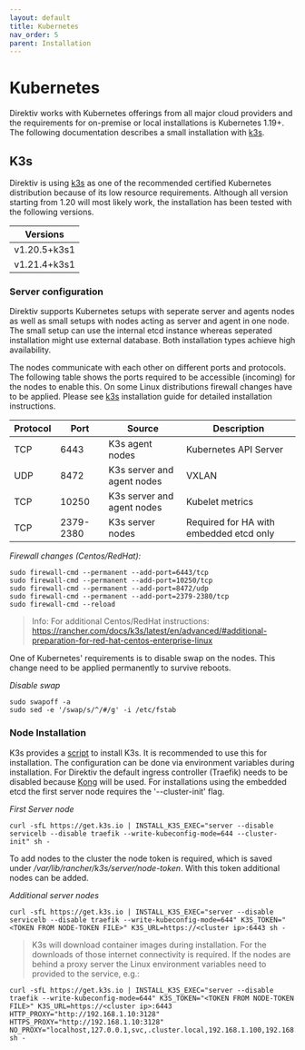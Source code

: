 ```yaml
---
layout: default
title: Kubernetes
nav_order: 5
parent: Installation
---
```


# Kubernetes

Direktiv works with Kubernetes offerings from all major cloud providers and the requirements for on-premise or local installations is Kubernetes 1.19+. The following documentation describes a small installation with [k3s](https://k3s.io/).

<!-- and [MetalLB](https://metallb.universe.tf/) as a setup example. -->

## K3s

Direktiv is using [k3s](https://k3s.io/) as one of the recommended certified Kubernetes distribution because of its low resource requirements. Although all version starting from 1.20 will most likely work, the installation has been tested with the following versions.

| Versions |
|---|
|v1.20.5+k3s1|
|v1.21.4+k3s1|

### Server configuration

Direktiv supports Kubernetes setups with seperate server and agents nodes as well as small setups with nodes acting as server and agent in one node. The small setup can use the internal etcd instance whereas seperated installation might use external database. Both installation types achieve high availability.

The nodes communicate with each other on different ports and protocols. The following table shows the ports required to be accessible (incoming) for the nodes to enable this. On some Linux distributions firewall changes have to be applied. Please see [k3s](https://rancher.com/docs/k3s/latest/en/installation/) installation guide for detailed installation instructions.

|Protocol|Port|Source|Description
|---|---|---|---|
|TCP| 6443| K3s agent nodes| Kubernetes API Server|
|UDP| 8472 | K3s server and agent nodes | VXLAN |
|TCP| 10250 | K3s server and agent nodes | Kubelet metrics |
|TCP| 2379-2380 | K3s server nodes | Required for HA with embedded etcd only |

*Firewall changes (Centos/RedHat):*

```shell
sudo firewall-cmd --permanent --add-port=6443/tcp
sudo firewall-cmd --permanent --add-port=10250/tcp
sudo firewall-cmd --permanent --add-port=8472/udp
sudo firewall-cmd --permanent --add-port=2379-2380/tcp
sudo firewall-cmd --reload
```

> Info: For additional Centos/RedHat instructions: https://rancher.com/docs/k3s/latest/en/advanced/#additional-preparation-for-red-hat-centos-enterprise-linux

One of Kubernetes' requirements is to disable swap on the nodes. This change need to be applied permanently to survive reboots.

*Disable swap*

```shell
sudo swapoff -a
sudo sed -e '/swap/s/^/#/g' -i /etc/fstab
```

### Node Installation

K3s provides a [script](https://rancher.com/docs/k3s/latest/en/installation/install-options/#options-for-installation-with-script) to install K3s. It is recommended to use this for installation. The configuration can be done via environment variables during installation. For Direktiv the default ingress controller (Traefik) needs to be disabled because [Kong](https://docs.konghq.com/kubernetes-ingress-controller/1.3.x/) will be used. For installations using the embedded etcd the first server node requires the '--cluster-init' flag.

*First Server node*

```shell
curl -sfL https://get.k3s.io | INSTALL_K3S_EXEC="server --disable servicelb --disable traefik --write-kubeconfig-mode=644 --cluster-init" sh -
```

To add nodes to the cluster the node token is required, which is saved under */var/lib/rancher/k3s/server/node-token*. With this token additional nodes can be added.

*Additional server nodes*

```shell
curl -sfL https://get.k3s.io | INSTALL_K3S_EXEC="server --disable servicelb --disable traefik --write-kubeconfig-mode=644" K3S_TOKEN="<TOKEN FROM NODE-TOKEN FILE>" K3S_URL=https://<cluster ip>:6443 sh -
```

> K3s will download container images during installation. For the downloads of those internet connectivity is required. If the nodes are behind a proxy server the Linux environment variables need to provided to the service, e.g.:

```shell
curl -sfL https://get.k3s.io | INSTALL_K3S_EXEC="server --disable traefik --write-kubeconfig-mode=644" K3S_TOKEN="<TOKEN FROM NODE-TOKEN FILE>" K3S_URL=https://<cluster ip>:6443 HTTP_PROXY="http://192.168.1.10:3128" HTTPS_PROXY="http://192.168.1.10:3128" NO_PROXY="localhost,127.0.0.1,svc,.cluster.local,192.168.1.100,192.168.1.101,192.168.1.102,10.0.0.0/8" sh -
```
